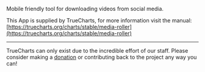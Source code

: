 Mobile friendly tool for downloading videos from social media.

This App is supplied by TrueCharts, for more information visit the manual: [https://truecharts.org/charts/stable/media-roller](https://truecharts.org/charts/stable/media-roller)

---

TrueCharts can only exist due to the incredible effort of our staff.
Please consider making a [donation](https://truecharts.org/sponsor) or contributing back to the project any way you can!
